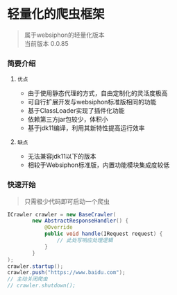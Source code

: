 # 轻量化的爬虫框架

> 属于websiphon的轻量化版本  
> 当前版本 0.0.85

### 简要介绍

1. `优点`
    * 由于使用静态代理的方式，自由定制化的灵活度极高
    * 可自行扩展开发与websiphon标准版相同的功能
    * 基于ClassLoader实现了插件化功能
    * 依赖第三方jar包较少，体积小
    * 基于jdk11编译，利用其新特性提高运行效率

2. `缺点`
    * 无法兼容jdk11以下的版本
    * 相较于Websiphon标准版，内置功能模块集成度较低
    
### 快速开始

> 只需极少代码即可启动一个爬虫

```java
ICrawler crawler = new BaseCrawler(
        new AbstractResponseHandler() {
            @Override
            public void handle(IRequest request) {
                // 此处写响应处理逻辑
            }
        }
);
crawler.startup();
crawler.push("https://www.baidu.com");
// 主动关闭爬虫
// crawler.shutdown();
```